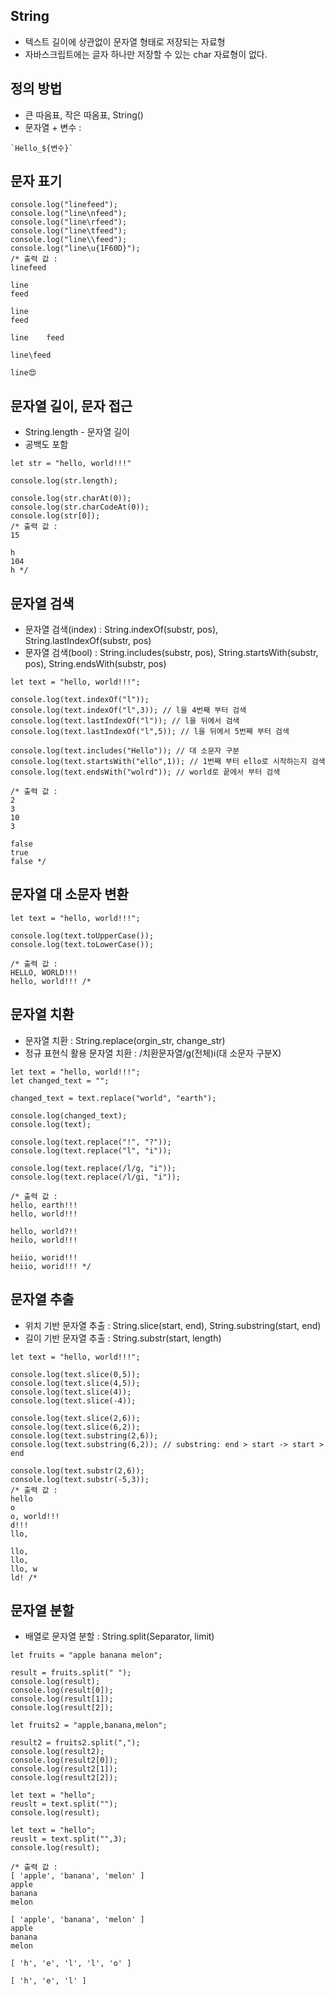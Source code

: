 ## String
* 텍스트 길이에 상관없이 문자열 형태로 저장되는 자료형
* 자바스크립트에는 글자 하나만 저장할 수 있는 char 자료형이 없다.
 
## 정의 방법
* 큰 따옴표, 작은 따옴표, String()
* 문자열 + 변수 : 
~~~ 
`Hello_${변수}` 
~~~
 
## 문자 표기
~~~
console.log("linefeed");
console.log("line\nfeed");
console.log("line\rfeed");
console.log("line\tfeed");
console.log("line\\feed");
console.log("line\u{1F60D}");
/* 출력 값 :
linefeed

line
feed

line
feed

line	feed

line\feed

line😍
~~~

## 문자열 길이, 문자 접근
* String.length - 문자열 길이 
* 공백도 포함
~~~
let str = "hello, world!!!"

console.log(str.length);

console.log(str.charAt(0));
console.log(str.charCodeAt(0));
console.log(str[0]);
/* 출력 값 :
15

h
104
h */
~~~

## 문자열 검색
* 문자열 검색(index) : String.indexOf(substr, pos), String.lastIndexOf(substr, pos)
* 문자열 검색(bool) : String.includes(substr, pos), String.startsWith(substr, pos), String.endsWith(substr, pos)
~~~
let text = "hello, world!!!";

console.log(text.indexOf("l"));
console.log(text.indexOf("l",3)); // l을 4번째 부터 검색
console.log(text.lastIndexOf("l")); // l을 뒤에서 검색
console.log(text.lastIndexOf("l",5)); // l을 뒤에서 5번째 부터 검색

console.log(text.includes("Hello")); // 대 소문자 구분
console.log(text.startsWith("ello",1)); // 1번째 부터 ello로 시작하는지 검색
console.log(text.endsWith("wolrd")); // world로 끝에서 부터 검색

/* 출력 값 : 
2
3
10
3

false
true
false */
~~~

## 문자열 대 소문자 변환
~~~
let text = "hello, world!!!";

console.log(text.toUpperCase());
console.log(text.toLowerCase());

/* 출력 값 :
HELLO, WORLD!!!
hello, world!!! /*
~~~

## 문자열 치환
* 문자열 치환 : String.replace(orgin_str, change_str)
* 정규 표현식 활용 문자열 치환 : /치환문자열/g(전체)i(대 소문자 구분X)
~~~
let text = "hello, world!!!";
let changed_text = "";

changed_text = text.replace("world", "earth");

console.log(changed_text);
console.log(text);

console.log(text.replace("!", "?"));
console.log(text.replace("l", "i"));

console.log(text.replace(/l/g, "i"));
console.log(text.replace(/l/gi, "i"));

/* 출력 값 : 
hello, earth!!!
hello, world!!!

hello, world?!!
heilo, world!!!

heiio, worid!!!
heiio, worid!!! */
~~~

## 문자열 추출
* 위치 기반 문자열 추출 : String.slice(start, end), String.substring(start, end)
* 길이 기반 문자열 추출 : String.substr(start, length)
~~~
let text = "hello, world!!!";

console.log(text.slice(0,5));
console.log(text.slice(4,5));
console.log(text.slice(4));
console.log(text.slice(-4));

console.log(text.slice(2,6));
console.log(text.slice(6,2));
console.log(text.substring(2,6));
console.log(text.substring(6,2)); // substring: end > start -> start > end

console.log(text.substr(2,6));
console.log(text.substr(-5,3));
/* 출력 값 :
hello
o
o, world!!!
d!!!
llo,

llo,
llo,
llo, w
ld! /*
~~~

## 문자열 분할
* 배열로 문자열 분할 : String.split(Separator, limit)
~~~
let fruits = "apple banana melon";

result = fruits.split(" ");
console.log(result);
console.log(result[0]);
console.log(result[1]);
console.log(result[2]);

let fruits2 = "apple,banana,melon";

result2 = fruits2.split(",");
console.log(result2);
console.log(result2[0]);
console.log(result2[1]);
console.log(result2[2]);

let text = "hello";
reuslt = text.split("");
console.log(result);

let text = "hello";
reuslt = text.split("",3);
console.log(result);

/* 출력 값 : 
[ 'apple', 'banana', 'melon' ]
apple
banana
melon

[ 'apple', 'banana', 'melon' ]
apple
banana
melon

[ 'h', 'e', 'l', 'l', 'o' ]

[ 'h', 'e', 'l' ]
~~~
